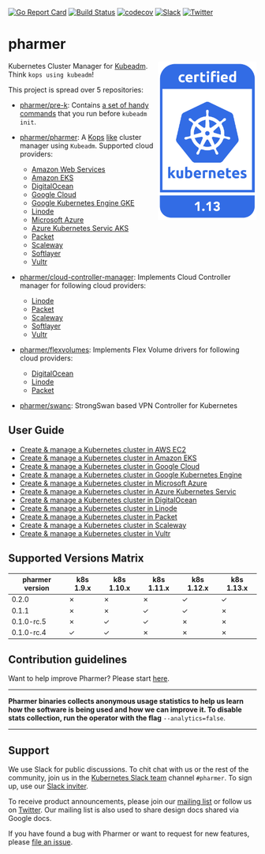 [![Go Report Card](https://goreportcard.com/badge/github.com/pharmer/pharmer)](https://goreportcard.com/report/github.com/pharmer/pharmer)
[![Build Status](https://travis-ci.org/pharmer/pharmer.svg?branch=master)](https://travis-ci.org/pharmer/pharmer)
[![codecov](https://codecov.io/gh/pharmer/pharmer/branch/master/graph/badge.svg)](https://codecov.io/gh/pharmer/pharmer)
[![Slack](http://slack.kubernetes.io/badge.svg)](http://slack.kubernetes.io/#pharmer)
[![Twitter](https://img.shields.io/twitter/follow/appscodehq.svg?style=social&logo=twitter&label=Follow)](https://twitter.com/intent/follow?screen_name=AppsCodeHQ)

# pharmer
<img src="https://raw.githubusercontent.com/cncf/artwork/master/projects/kubernetes/certified-kubernetes/1.13/color/certified-kubernetes-1.13-color.png" align="right" width="200px">Kubernetes Cluster Manager for [Kubeadm](https://github.com/kubernetes/kubeadm). Think `kops using kubeadm`!

This project is spread over 5 repositories:

- [pharmer/pre-k](https://github.com/pharmer/pre-k): Contains [a set of handy commands](https://github.com/pharmer/pre-k/blob/master/docs/reference/pre-k.md) that you run before `kubeadm init`.

- [pharmer/pharmer](https://github.com/pharmer/pharmer): A [Kops](https://github.com/kubernetes/kops) [like](https://github.com/pharmer/pharmer/blob/master/docs/reference/pharmer.md) cluster manager using `Kubeadm`. Supported cloud providers:
  - [Amazon Web Services](https://aws.amazon.com/)
  - [Amazon EKS](https://docs.aws.amazon.com/eks/latest/userguide/getting-started.html)
  - [DigitalOcean](https://www.digitalocean.com/)
  - [Google Cloud](https://cloud.google.com/compute/)
  - [Google Kubernetes Engine GKE](https://cloud.google.com/kubernetes-engine/)
  - [Linode](https://www.linode.com/)
  - [Microsoft Azure](https://azure.microsoft.com/en-us/)
  - [Azure Kubernetes Servic AKS](https://docs.microsoft.com/en-us/azure/aks/)
  - [Packet](https://www.packet.net/)
  - [Scaleway](https://www.scaleway.com/)
  - [Softlayer](http://www.softlayer.com/)
  - [Vultr](https://www.vultr.com/)

- [pharmer/cloud-controller-manager](https://github.com/pharmer/cloud-controller-manager): Implements Cloud Controller manager for following cloud providers:
  - [Linode](https://www.linode.com/)
  - [Packet](https://www.packet.net/)
  - [Scaleway](https://www.scaleway.com/)
  - [Softlayer](http://www.softlayer.com/)
  - [Vultr](https://www.vultr.com/)

- [pharmer/flexvolumes](https://github.com/pharmer/flexvolumes): Implements Flex Volume drivers for following cloud providers:
  - [DigitalOcean](https://www.digitalocean.com/)
  - [Linode](https://www.linode.com/)
  - [Packet](https://www.packet.net/)

- [pharmer/swanc](https://github.com/pharmer/swanc): StrongSwan based VPN Controller for Kubernetes

## User Guide
 - [Create & manage a Kubernetes cluster in AWS EC2](/docs/cloud/aws/README.md)
 - [Create & manage a Kubernetes cluster in Amazon EKS](/docs/cloud/eks/README.md)
 - [Create & manage a Kubernetes cluster in Google Cloud](/docs/cloud/gce/README.md)
 - [Create & manage a Kubernetes cluster in Google Kubernetes Engine](/docs/cloud/gke/README.md)
 - [Create & manage a Kubernetes cluster in Microsoft Azure](/docs/cloud/azure/README.md)
 - [Create & manage a Kubernetes cluster in Azure Kubernetes Servic](/docs/cloud/aks/README.md)
 - [Create & manage a Kubernetes cluster in DigitalOcean](/docs/cloud/digitalocean/README.md)
 - [Create & manage a Kubernetes cluster in Linode](/docs/cloud/linode/README.md)
 - [Create & manage a Kubernetes cluster in Packet](/docs/cloud/packet/README.md)
 - [Create & manage a Kubernetes cluster in Scaleway](/docs/cloud/scaleway/README.md)
 - [Create & manage a Kubernetes cluster in Vultr](/docs/cloud/vultr/README.md)

## Supported Versions Matrix

| pharmer version | k8s 1.9.x | k8s 1.10.x | k8s 1.11.x | k8s 1.12.x | k8s 1.13.x |
|-----------------|-----------|------------|------------|------------|-------------
| 0.2.0           | &#10007;  | &#10007;   | &#10007;   | &#10003;   | &#10003;
| 0.1.1           | &#10007;  | &#10007;   | &#10003;   | &#10003;   | &#10007;
| 0.1.0-rc.5      | &#10007;  | &#10003;   | &#10003;   | &#10007;   | &#10007;
| 0.1.0-rc.4      | &#10003;  | &#10003;   | &#10007;   | &#10007;   | &#10007;

## Contribution guidelines
Want to help improve Pharmer? Please start [here](/CONTRIBUTING.md).

---

**Pharmer binaries collects anonymous usage statistics to help us learn how the software is being used and how we can improve it. To disable stats collection, run the operator with the flag** `--analytics=false`.

---

## Support
We use Slack for public discussions. To chit chat with us or the rest of the community, join us in the [Kubernetes Slack team](https://kubernetes.slack.com/messages/C81LSKMPE/details/) channel `#pharmer`. To sign up, use our [Slack inviter](http://slack.kubernetes.io/).

To receive product announcements, please join our [mailing list](https://groups.google.com/forum/#!forum/pharmer) or follow us on [Twitter](https://twitter.com/AppsCodeHQ). Our mailing list is also used to share design docs shared via Google docs.

If you have found a bug with Pharmer or want to request for new features, please [file an issue](https://github.com/pharmer/pharmer/issues/new).

